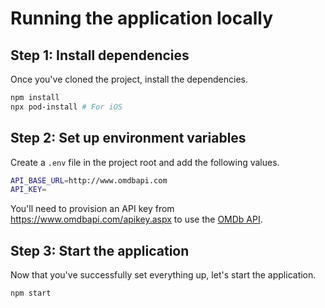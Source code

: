 # Running the application locally

## Step 1: Install dependencies

Once you've cloned the project, install the dependencies.

```bash
npm install
npx pod-install # For iOS
```

## Step 2: Set up environment variables

Create a `.env` file in the project root and add the following values.

```bash
API_BASE_URL=http://www.omdbapi.com
API_KEY=
```

You'll need to provision an API key from https://www.omdbapi.com/apikey.aspx to use the
[OMDb API](https://www.omdbapi.com/).

## Step 3: Start the application

Now that you've successfully set everything up, let's start the application.

```bash
npm start
```
